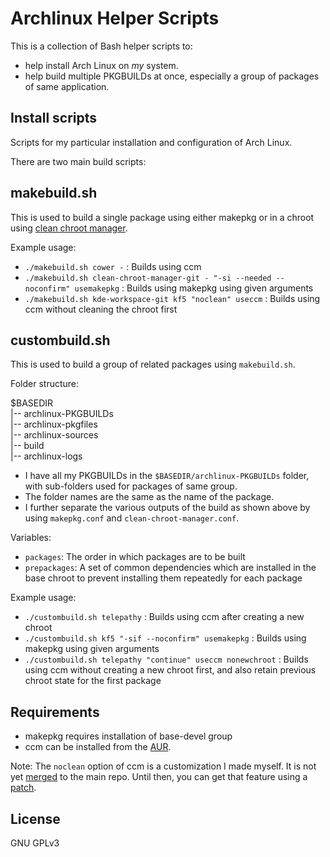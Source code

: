 Archlinux Helper Scripts
========================

This is a collection of Bash helper scripts to:

* help install Arch Linux on _my_ system.
* help build multiple PKGBUILDs at once, especially a group of packages of same application.

Install scripts
---------------
Scripts for my particular installation and configuration of Arch Linux.


There are two main build scripts:

makebuild.sh
------------
This is used to build a single package using either makepkg or in a chroot using [clean chroot manager](https://github.com/graysky2/clean-chroot-manager).

Example usage:

* `./makebuild.sh cower -` : Builds using ccm
* `./makebuild.sh clean-chroot-manager-git - "-si --needed --noconfirm" usemakepkg` : Builds using makepkg using given arguments
* `./makebuild.sh kde-workspace-git kf5 "noclean" useccm` : Builds using ccm without cleaning the chroot first

custombuild.sh
-------------
This is used to build a group of related packages using `makebuild.sh`.

Folder structure:

$BASEDIR  
|-- archlinux-PKGBUILDs  
|-- archlinux-pkgfiles  
|-- archlinux-sources  
|-- build  
|-- archlinux-logs 

* I have all my PKGBUILDs in the `$BASEDIR/archlinux-PKGBUILDs` folder, with sub-folders used for packages of same group.
* The folder names are the same as the name of the package.
* I further separate the various outputs of the build as shown above by using `makepkg.conf` and `clean-chroot-manager.conf`.

Variables:

* `packages`: The order in which packages are to be built
* `prepackages`: A set of common dependencies which are installed in the base chroot to prevent installing them repeatedly for each package

Example usage:

* `./custombuild.sh telepathy` : Builds using ccm after creating a new chroot
* `./custombuild.sh kf5 "-sif --noconfirm" usemakepkg` : Builds using makepkg using given arguments
* `./custombuild.sh telepathy "continue" useccm nonewchroot` : Builds using ccm without creating a new chroot first, and also retain previous chroot state for the first package

Requirements
------------

* makepkg requires installation of base-devel group
* ccm can be installed from the [AUR](https://aur.archlinux.org/packages/clean-chroot-manager).

Note: The `noclean` option of ccm is a customization I made myself. It is not yet [merged](https://github.com/graysky2/clean-chroot-manager/pull/9) to the main repo. Until then, you can get that feature using a [patch](https://github.com/siddharthasahu/archlinux-build-helper/tree/master/archlinux-PKGBUILDs/clean-chroot-manager-git).

License
-------
GNU GPLv3